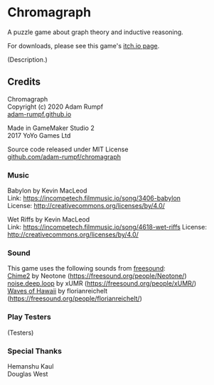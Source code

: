 # Chromagraph

A puzzle game about graph theory and inductive reasoning.

For downloads, please see this game's [itch.io page](https://adam-rumpf.itch.io/chromagraph).

(Description.)

## Credits

Chromagraph   
Copyright (c) 2020 Adam Rumpf  
[adam-rumpf.github.io](https://adam-rumpf.github.io/)

Made in GameMaker Studio 2  
2017 YoYo Games Ltd

Source code released under MIT License  
[github.com/adam-rumpf/chromagraph](https://github.com/adam-rumpf/chromagraph)

### Music

Babylon by Kevin MacLeod  
Link: https://incompetech.filmmusic.io/song/3406-babylon  
License: http://creativecommons.org/licenses/by/4.0/

Wet Riffs by Kevin MacLeod  
Link: https://incompetech.filmmusic.io/song/4618-wet-riffs
License: http://creativecommons.org/licenses/by/4.0/

### Sound

This game uses the following sounds from [freesound](https://freesound.org/):  
[Chime2](https://freesound.org/people/Neotone/sounds/75337/) by Neotone (https://freesound.org/people/Neotone/)  
[noise.deep.loop](https://freesound.org/people/xUMR/sounds/478654/) by xUMR (https://freesound.org/people/xUMR/)  
[Waves of Hawaii](https://freesound.org/people/florianreichelt/sounds/450755/) by florianreichelt (https://freesound.org/people/florianreichelt/)

### Play Testers

(Testers)

### Special Thanks

Hemanshu Kaul  
Douglas West
